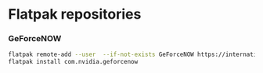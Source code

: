 # Flatpak repositories

### GeForceNOW

```bash
flatpak remote-add --user  --if-not-exists GeForceNOW https://international.download.nvidia.com/GFNLinux/flatpak/geforcenow.flatpakrepo
flatpak install com.nvidia.geforcenow
```

